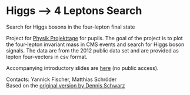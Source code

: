 # Higgs --> 4 Leptons Search
Search for Higgs bosons in the four-lepton final state

Project for [Physik Projekttage](https://www.ppt.uni-hamburg.de/) for pupils. The goal of the project is to plot the four-lepton invariant mass in CMS events and search for Higgs boson signals. The data are from the 2012 public data set and are provided as lepton four-vectors in csv format.

Accompanying introductory slides are [here](https://gitlab.cern.ch/mschrode/outreach/-/tree/master/Higgs_analysis_project?ref_type=heads) (no public access).

Contacts: Yannick Fischer, Matthias Schröder  
Based on the [original version by Dennis Schwarz](https://github.com/denschwarz/PPT-Analysis)
